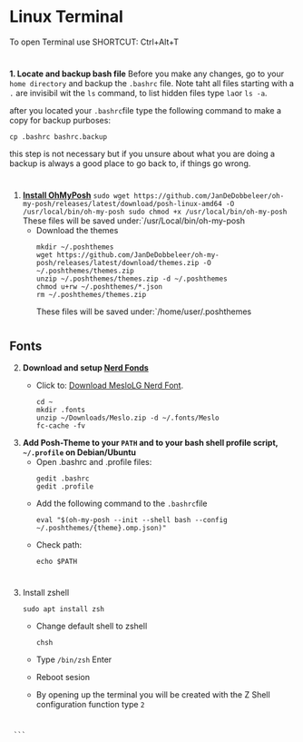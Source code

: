 # Linux Terminal 
To open Terminal use SHORTCUT: Ctrl+Alt+T
#
**1. Locate and backup bash file**
Before you make any changes, go to your `home directory` and backup the `.bashrc` file. Note taht all files starting with a `.` are invisibil wit the `ls` command, to list hidden files type `la`or `ls -a`. 


after you located your `.bashrc`file type the following command to make a copy for backup purboses: 
```
cp .bashrc bashrc.backup
```
this step is not necessary but if you unsure about what you are doing a backup is always a good place to go back to, if things go wrong.
# 
1. **[Install OhMyPosh](https://calebschoepp.com/blog/2021/how-to-setup-oh-my-posh-on-ubuntu/)**
        ```
         sudo wget https://github.com/JanDeDobbeleer/oh-my-posh/releases/latest/download/posh-linux-amd64 -O   /usr/local/bin/oh-my-posh
         sudo chmod +x /usr/local/bin/oh-my-posh
        ```
        These files will be saved under:`/usr/Local/bin/oh-my-posh
   - Download the themes
        ```
        mkdir ~/.poshthemes
        wget https://github.com/JanDeDobbeleer/oh-my-posh/releases/latest/download/themes.zip -O ~/.poshthemes/themes.zip
        unzip ~/.poshthemes/themes.zip -d ~/.poshthemes
        chmod u+rw ~/.poshthemes/*.json
        rm ~/.poshthemes/themes.zip
        ```
       These files will be saved under:`/home/user/.poshthemes
#
## Fonts
2. **Download and setup [Nerd Fonds](https://www.nerdfonts.com/font-downloads)**
   - Click to: [Download MesloLG Nerd Font](https://github.com/ryanoasis/nerd-fonts/releases/download/v2.3.3/Meslo.zip).

        ```
        cd ~
        mkdir .fonts
        unzip ~/Downloads/Meslo.zip -d ~/.fonts/Meslo
        fc-cache -fv
        ```
4. **Add Posh-Theme to your `PATH` and to your bash shell profile script, `~/.profile` on Debian/Ubuntu**
   - Open .bashrc and .profile files:
       ```
       gedit .bashrc
       gedit .profile
       ```
   - Add the following command to the `.bashrc`file
     ```
     eval "$(oh-my-posh --init --shell bash --config ~/.poshthemes/{theme}.omp.json)"

   - Check path:
     ```
     echo $PATH
     ```
#
3. Install zshell
 
     ```
     sudo apt install zsh
     ```
   - Change default shell to zshell
     ```
     chsh
     ```
   - Type `/bin/zsh` Enter
    
   - Reboot sesion
   - By opening up the terminal you will be created with the Z Shell configuration function type `2`
#

     ```
     
    
